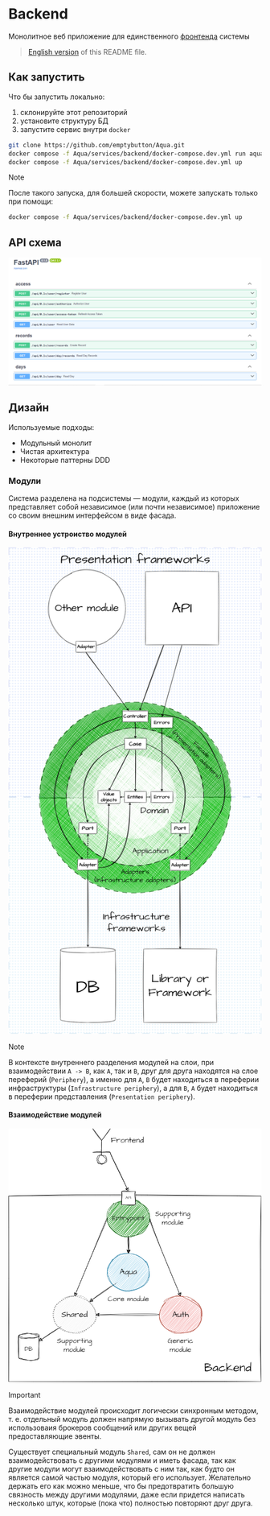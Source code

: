 # Backend
Монолитное веб приложение для единственного [фронтенда](https://github.com/emptybutton/Aqua/blob/main/services/frontend) системы

<span></span>

> [English version](https://github.com/emptybutton/Aqua/blob/main/services/backend/README.eng.md) of this README file.

## Как запустить
Что бы запустить локально:
1. склонируйте этот репозиторий
2. установите структуру БД
3. запустите сервис внутри `docker`

```bash
git clone https://github.com/emptybutton/Aqua.git
docker compose -f Aqua/services/backend/docker-compose.dev.yml run aqua alembic upgrade head
docker compose -f Aqua/services/backend/docker-compose.dev.yml up
```

> [!NOTE]
> После такого запуска, для большей скорости, можете запускать только при помощи:
> ```bash
> docker compose -f Aqua/services/backend/docker-compose.dev.yml up
> ```

## API схема
<img src="https://github.com/emptybutton/Aqua/blob/main/services/backend/assets/api-view.png?raw=true"/>

## Дизайн
Используемые подходы:
- Модульный монолит
- Чистая архитектура
- Некоторые паттерны DDD

### Модули
Система разделена на подсистемы — модули, каждый из которых представляет собой независимое (или почти независимое) приложение со своим внешним интерфейсом в виде фасада.

#### Внутреннее устроиство модулей
<picture>
 <source media="(prefers-color-scheme: dark)" srcset="https://github.com/emptybutton/Aqua/blob/main/services/backend/assets/module-structure-map/dark-theme.png?raw=true">
 <img src="https://github.com/emptybutton/Aqua/blob/main/services/backend/assets/module-structure-map/light-theme.png?raw=true">
</picture>

<span></sman>

> [!NOTE]
> В контексте внутреннего разделения модулей на слои, при взаимодействии `A -> B`, как `A`, так и `B`, друг для друга находятся на слое переферий (`Periphery`), а именно для `A`, `B` будет находиться в переферии инфраструктуры (`Infrastructure periphery`), а для `B`, `A` будет находиться в переферии представления (`Presentation periphery`).

#### Взаимодействие модулей
<picture>
 <source media="(prefers-color-scheme: dark)" srcset="https://github.com/emptybutton/Aqua/blob/main/services/backend/assets/module-relationship-map/dark-theme.png?raw=true">
 <img src="https://github.com/emptybutton/Aqua/blob/main/services/backend/assets/module-relationship-map/light-theme.png?raw=true">
</picture>

<span></sman>

> [!IMPORTANT]
> Взаимодействие модулей происходит логически синхронным методом, т. е. отдельный модуль должен напрямую вызывать другой модуль без использоваия брокеров сообщений или других вещей предоставляющие эвенты.
> 
> Существует специальный модуль `Shared`, сам он не должен взаимодействовать с другими модулями и иметь фасада, так как другие модули могут взаимодействовать с ним так, как будто он является самой частью модуля, который его использует. Желательно держать его как можно меньше, что бы предотвратить большую связность между другими модулями, даже если придется написать несколько штук, которые (пока что) полностью повторяют друг друга.
